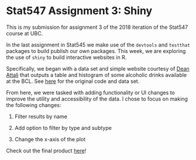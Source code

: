 # Stat547 Assignment 3: Shiny

This is my submission for assignment 3 of the 2018 iteration of the Stat547 course at UBC.

In the last assignment in Stat545 we make use of the `devtools` and `testthat` packages to build publish our own packages. This week, we are exploring the use of `shiny` to build interactive websites in R.

Specifically, we began with a data set and simple website courtesy of [Dean Attali](https://deanattali.com/blog/building-shiny-apps-tutorial) that outputs a table and histogram of some alcoholic drinks available at the BCL. See [here](https://deanattali.com/blog/building-shiny-apps-tutorial/#12-final-shiny-app-code) for the original code and data set.

From here, we were tasked with adding functionality or UI changes to improve the utility and accessibility of the data. I chose to focus on making the following changes:

1) Filter results by name

2) Add option to filter by type and subtype

3) Change the x-axis of the plot

Check out the final product [here](https://shreeramsenthi.shinyapps.io/BCL-App/)!
